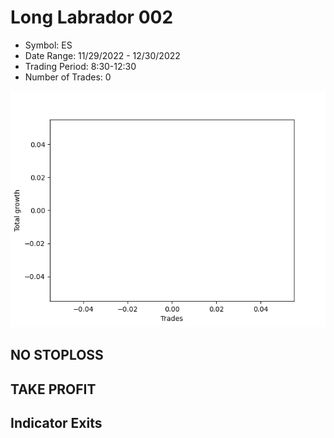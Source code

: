# Long Labrador 002 
- Symbol: ES
- Date Range: 11/29/2022 - 12/30/2022
- Trading Period: 8:30-12:30
- Number of Trades: 0

![Plot](LongLabrador002ES.png)
## NO STOPLOSS














## TAKE PROFIT











## Indicator Exits

